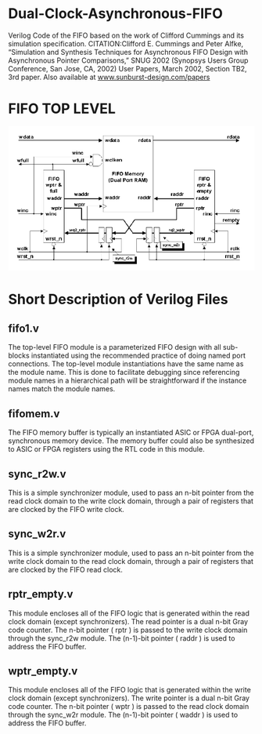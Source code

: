 # Dual-Clock-Asynchronous-FIFO
Verilog Code of the FIFO based on the work of Clifford Cummings and its simulation specification.
CITATION:Clifford E. Cummings and Peter Alfke, “Simulation and Synthesis Techniques for Asynchronous FIFO Design with
Asynchronous Pointer Comparisons,” SNUG 2002 (Synopsys Users Group Conference, San Jose, CA, 2002) User Papers,
March 2002, Section TB2, 3rd paper. Also available at www.sunburst-design.com/papers
#  FIFO TOP LEVEL 
![alt text](https://github.com/siddhant23tomar/Dual-Clock-Asynchronous-FIFO/blob/main/FIFO_TOP_LEVEL.png?raw=true)


# Short Description of Verilog Files 

## fifo1.v 

The top-level FIFO module is a parameterized FIFO design with all sub-blocks instantiated using the recommended
practice of doing named port connections. The top-level module instantiations have the same name as the module name. 
This is done to facilitate debugging since referencing module names in a hierarchical path will be straightforward 
if the instance names match the module names.

## fifomem.v 

The FIFO memory buffer is typically an instantiated ASIC or FPGA dual-port, synchronous memory device. The
memory buffer could also be synthesized to ASIC or FPGA registers using the RTL code in this module.

## sync_r2w.v

This is a simple synchronizer module, used to pass an n-bit pointer from the read clock domain to the write clock
domain, through a pair of registers that are clocked by the FIFO write clock.

## sync_w2r.v

This is a simple synchronizer module, used to pass an n-bit pointer from the write clock domain to the read clock
domain, through a pair of registers that are clocked by the FIFO read clock.

## rptr_empty.v

This module encloses all of the FIFO logic that is generated within the read clock domain (except synchronizers).
The read pointer is a dual n-bit Gray code counter. The n-bit pointer ( rptr ) is passed to the write clock domain
through the sync_r2w module. The (n-1)-bit pointer ( raddr ) is used to address the FIFO buffer.

## wptr_empty.v

This module encloses all of the FIFO logic that is generated within the write clock domain (except synchronizers).
The write pointer is a dual n-bit Gray code counter. The n-bit pointer ( wptr ) is passed to the read clock domain
through the sync_w2r module. The (n-1)-bit pointer ( waddr ) is used to address the FIFO buffer.






